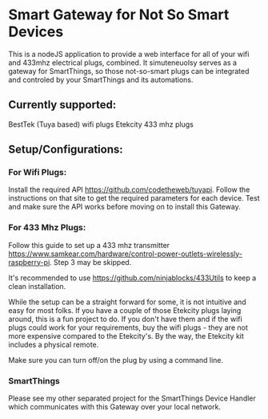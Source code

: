 # Smart Gateway for Not So Smart Devices
This is a nodeJS application to provide a web interface for all of your wifi and 433mhz electrical plugs, combined.  It simuteneuolsy serves as a gateway for SmartThings, so those not-so-smart plugs can be integrated and controled by your SmartThings and its automations.

## Currently supported:
BestTek (Tuya based) wifi plugs
Etekcity 433 mhz plugs

## Setup/Configurations:

### For Wifi Plugs:
Install the required API https://github.com/codetheweb/tuyapi.  Follow the instructions on that site to get the required parameters for each device.  Test and make sure the API works before moving on to install this Gateway.

### For 433 Mhz Plugs:
Follow this guide to set up a 433 mhz transmitter https://www.samkear.com/hardware/control-power-outlets-wirelessly-raspberry-pi.  Step 3 may be skipped.

It's recommended to use https://github.com/ninjablocks/433Utils to keep a clean installation.

While the setup can be a straight forward for some, it is not intuitive and easy for most folks.  If you have a couple of those Etekcity plugs laying around, this is a fun project to do.  If you don't have them and if the wifi plugs could work for your requirements, buy the wifi plugs - they are not more expensive compared to the Etekcity's.  By the way, the Etekcity kit includes a physical remote.

Make sure you can turn off/on the plug by using a command line.

### SmartThings
Please see my other separated project for the SmartThings Device Handler which communicates with this Gateway over your local network.
